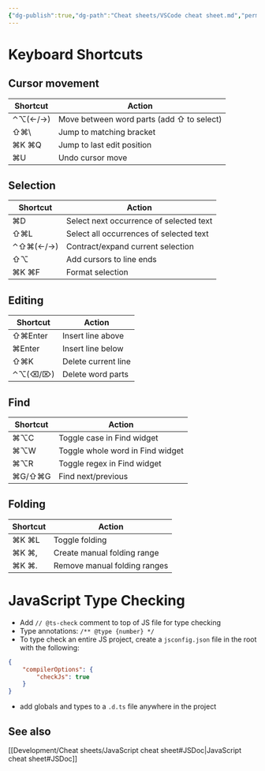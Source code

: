```yaml
---
{"dg-publish":true,"dg-path":"Cheat sheets/VSCode cheat sheet.md","permalink":"/cheat-sheets/vs-code-cheat-sheet/"}
---
```



# Keyboard Shortcuts

## Cursor movement

| Shortcut | Action                                    |
| -------- | ----------------------------------------- |
| ⌃⌥(←/→)  | Move between word parts (add ⇧ to select) |
| ⇧⌘\\     | Jump to matching bracket                  |
| ⌘K ⌘Q    | Jump to last edit position                |
| ⌘U       | Undo cursor move                          |

## Selection

| Shortcut | Action                                  |
| -------- | --------------------------------------- |
| ⌘D       | Select next occurrence of selected text |
| ⇧⌘L      | Select all occurrences of selected text |
| ⌃⇧⌘(←/→) | Contract/expand current selection       |
| ⇧⌥       | Add cursors to line ends                |
| ⌘K ⌘F    | Format selection                        |

## Editing

| Shortcut | Action              |
| -------- | ------------------- |
| ⇧⌘Enter  | Insert line above   |
| ⌘Enter   | Insert line below   |
| ⇧⌘K      | Delete current line |
| ⌃⌥(⌫/⌦)  | Delete word parts   |

## Find

| Shortcut | Action                           |
| -------- | -------------------------------- |
| ⌘⌥C      | Toggle case in Find widget       |
| ⌘⌥W      | Toggle whole word in Find widget |
| ⌘⌥R      | Toggle regex in Find widget      |
| ⌘G/⇧⌘G   | Find next/previous               |

## Folding

| Shortcut | Action                       |
| -------- | ---------------------------- |
| ⌘K ⌘L    | Toggle folding               |
| ⌘K ⌘,    | Create manual folding range  |
| ⌘K ⌘.    | Remove manual folding ranges |

# JavaScript Type Checking

- Add `// @ts-check` comment to top of JS file for type checking
- Type annotations: `/** @type {number} */`
- To type check an entire JS project, create a `jsconfig.json` file in the root with the following:

```json
{
    "compilerOptions": {
        "checkJs": true
    }
}
```

- add globals and types to a `.d.ts` file anywhere in the project

## See also

[[Development/Cheat sheets/JavaScript cheat sheet#JSDoc\|JavaScript cheat sheet#JSDoc]]
